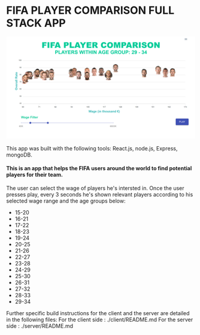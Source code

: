 # FIFA PLAYER COMPARISON FULL STACK APP 

![](/appdemo.PNG)

This app was built with the following tools:
React.js, node.js, Express, mongoDB.

#### This is an app that helps the FIFA users around the world to find potential players for their team.
The user can select the wage of players he's intersted in.
Once the user presses play, every 3 seconds he's shown relevant players according to his selected wage range and the age groups below:
* 15-20
* 16-21
* 17-22
* 18-23
* 19-24
* 20-25
* 21-26
* 22-27
* 23-28
* 24-29
* 25-30
* 26-31
* 27-32
* 28-33
* 29-34
 
Further specific build instructions for the client and the server are detailed in the following files:
For the client side : ./client/README.md
For the server side : ./server/README.md
